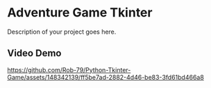 # Adventure Game Tkinter

Description of your project goes here.

## Video Demo




https://github.com/Rob-79/Python-Tkinter-Game/assets/148342139/ff5be7ad-2882-4d46-be83-3fd61bd466a8



